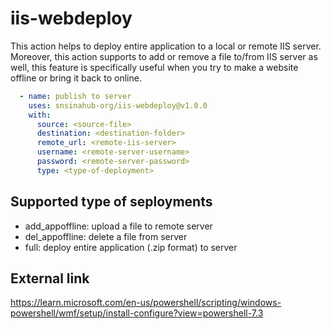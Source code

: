 # iis-webdeploy

This action helps to deploy entire application to a local or remote IIS server. Moreover, this action supports to add or remove a file to/from IIS server as well, this feature is specifically useful when you try to make a website offline or bring it back to online.

```YAML
  - name: publish to server
    uses: snsinahub-org/iis-webdeploy@v1.0.0
    with:
      source: <source-file>
      destination: <destination-folder>
      remote_url: <remote-iis-server>
      username: <remote-server-username>
      password: <remote-server-password>
      type: <type-of-deployment>
```

## Supported type of seployments 

- add_appoffline: upload a file to remote server
- del_appoffline: delete a file from server
- full: deploy entire application (.zip format) to server

## External link 

https://learn.microsoft.com/en-us/powershell/scripting/windows-powershell/wmf/setup/install-configure?view=powershell-7.3
